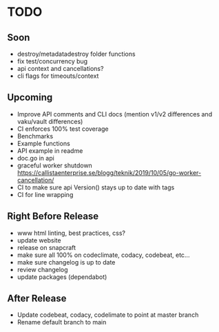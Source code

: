# TODO

## Soon

- destroy/metadatadestroy folder functions
- fix test/concurrency bug
- api context and cancellations?
- cli flags for timeouts/context

## Upcoming

- Improve API comments and CLI docs (mention v1/v2 differences and vaku/vault differences)
- CI enforces 100% test coverage
- Benchmarks
- Example functions
- API example in readme
- doc.go in api
- graceful worker shutdown <https://callistaenterprise.se/blogg/teknik/2019/10/05/go-worker-cancellation/>
- CI to make sure api Version() stays up to date with tags
- CI for line wrapping

## Right Before Release

- www html linting, best practices, css?
- update website
- release on snapcraft
- make sure all 100% on codeclimate, codacy, codebeat, etc...
- make sure changelog is up to date
- review changelog
- update packages (dependabot)

## After Release

- Update codebeat, codacy, codelimate to point at master branch
- Rename default branch to main
